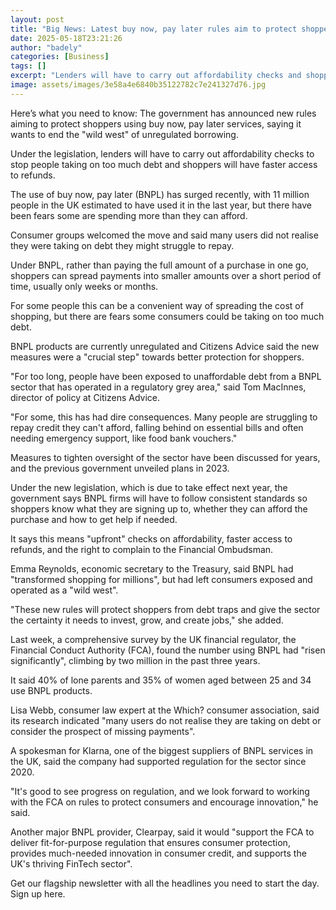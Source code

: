 ```yaml
---
layout: post
title: "Big News: Latest buy now, pay later rules aim to protect shoppers"
date: 2025-05-18T23:21:26
author: "badely"
categories: [Business]
tags: []
excerpt: "Lenders will have to carry out affordability checks and shoppers will have faster access to refunds under the plans."
image: assets/images/3e58a4e6840b35122782c7e241327d76.jpg
---
```


Here’s what you need to know: The government has announced new rules aiming to protect shoppers using buy now, pay later services, saying it wants to end the "wild west" of unregulated borrowing.

Under the legislation, lenders will have to carry out affordability checks to stop people taking on too much debt and shoppers will have faster access to refunds.

The use of buy now, pay later (BNPL) has surged recently, with 11 million people in the UK estimated to have used it in the last year, but there have been fears some are spending more than they can afford.

Consumer groups welcomed the move and said many users did not realise they were taking on debt they might struggle to repay.

Under BNPL, rather than paying the full amount of a purchase in one go, shoppers can spread payments into smaller amounts over a short period of time, usually only weeks or months.

For some people this can be a convenient way of spreading the cost of shopping, but there are fears some consumers could be taking on too much debt.

BNPL products are currently unregulated and Citizens Advice said the new measures were a "crucial step" towards better protection for shoppers.

"For too long, people have been exposed to unaffordable debt from a BNPL sector that has operated in a regulatory grey area," said Tom MacInnes, director of policy at Citizens Advice.

"For some, this has had dire consequences. Many people are struggling to repay credit they can't afford, falling behind on essential bills and often needing emergency support, like food bank vouchers."

Measures to tighten oversight of the sector have been discussed for years, and the previous government unveiled plans in 2023.

Under the new legislation, which is due to take effect next year, the government says BNPL firms will have to follow consistent standards so shoppers know what they are signing up to, whether they can afford the purchase and how to get help if needed.

It says this means "upfront" checks on affordability, faster access to refunds, and the right to complain to the Financial Ombudsman.

Emma Reynolds, economic secretary to the Treasury, said BNPL had "transformed shopping for millions", but had left consumers exposed and operated as a "wild west".

"These new rules will protect shoppers from debt traps and give the sector the certainty it needs to invest, grow, and create jobs," she added.

Last week, a comprehensive survey by the UK financial regulator, the Financial Conduct Authority (FCA), found the number using BNPL had "risen significantly", climbing by two million in the past three years.

It said 40% of lone parents and 35% of women aged between 25 and 34 use BNPL  products.

Lisa Webb, consumer law expert at the Which? consumer association, said its research indicated "many users do not realise they are taking on debt or consider the prospect of missing payments".

A spokesman for Klarna, one of the biggest suppliers of BNPL services in the UK, said the company had supported regulation for the sector since 2020.

"It's good to see progress on regulation, and we look forward to working with the FCA on rules to protect consumers and encourage innovation," he said.

Another major BNPL provider, Clearpay, said it would "support the FCA to deliver fit-for-purpose regulation that ensures consumer protection, provides much-needed innovation in consumer credit, and supports the UK's thriving FinTech sector".

Get our flagship newsletter with all the headlines you need to start the day. Sign up here.

